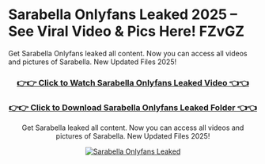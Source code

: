 # Sarabella Onlyfans Leaked 2025 – See Viral Video & Pics Here! FZvGZ

Get Sarabella Onlyfans leaked all content. Now you can access all videos and pictures of Sarabella. New Updated Files 2025!  
<div align="center">
  
### [👉👉 Click to Watch Sarabella Onlyfans Leaked Video 👈👈](https://links2leaks.com/sarabella)  
### [👉👉 Click to Download Sarabella Onlyfans Leaked Folder 👈👈](https://links2leaks.com/sarabella)  

Get Sarabella leaked all content. Now you can access all videos and pictures of Sarabella. New Updated Files 2025!  

[![Sarabella Onlyfans Leaked](https://i.ibb.co/93hzkbrt/l2l.gif)](https://links2leaks.com/sarabella)  

</div>
